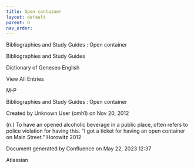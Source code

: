 ```yaml
---
title: Open container
layout: default
parent: O
nav_order:
---
```


Bibliographies and Study Guides : Open container

Bibliographies and Study Guides

Dictionary of Geneseo English

View All Entries

M-P

Bibliographies and Study Guides : Open container

Created by  Unknown User (omh1) on Nov 20, 2012

(n.) To have an opened alcoholic beverage in a public place, often refers to police violation for having this. &quot;I got a ticket for having an open container on Main Street.&quot; Horowitz 2012

Document generated by Confluence on May 22, 2023 12:37

Atlassian

